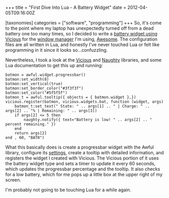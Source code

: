 +++
title = "First Dive Into Lua - A Battery Widget"
date = 2012-04-05T09:16:00Z

[taxonomies]
categories = ["software", "programming"]
+++
So, it's come to the point where my laptop has unexpectedly turned off from 
a dead battery one too many times, so I decided to write a [battery widget 
using Vicious][] for the [window manager][] I'm using, [Awesome][]. The 
configuration files are all written in Lua, and honestly I've never touched 
Lua or felt like programming in it since it looks so...confuzzling.

Nevertheless, I took a look at the [Vicious][] and [Naughty][] libraries, and 
some Lua documentation to get this up and running:

	batmon = awful.widget.progressbar()
	batmon:set_width(8)
	batmon:set_vertical(true)
	batmon:set_border_color("#3f3f3f")
	batmon:set_color("#5f5f5f")
	batmon_t = awful.tooltip({ objects = { batmon.widget },})
	vicious.register(batmon, vicious.widgets.bat, function (widget, args)
		batmon_t:set_text(" State: " .. args[1] .. " | Charge: " .. args[2] .. "% | Remaining: " .. args[3])
		if args[2] <= 5 then
			naughty.notify({ text="Battery is low! " .. args[2] .. " percent remaining." })
		end
		return args[2]
	end , 60, "BAT0")

What this basically does is create a progressbar widget with the Awful library, 
configure its [settings][], create a tooltip with detailed information, and 
registers the widget I created with Vicious. The Vicious portion of it uses 
the battery widget type and sets a timer to update it every 60 seconds, which 
updates the progressbar percentage and the tooltip. It also checks for a low 
battery, which for me pops up a little box at the upper right of my screen.

I'm probably not going to be touching Lua for a while again.

[battery widget using Vicious]: http://pastebin.com/uQyqxemq
[Vicious]: https://awesome.naquadah.org/wiki/Vicious
[window manager]: https://en.wikipedia.org/wiki/Window_manager
[Awesome]: https://awesome.naquadah.org/
[Naughty]: https://awesome.naquadah.org/wiki/Naughty
[settings]: https://awesome.naquadah.org/wiki/Widgets_in_awesome#Progressbar
